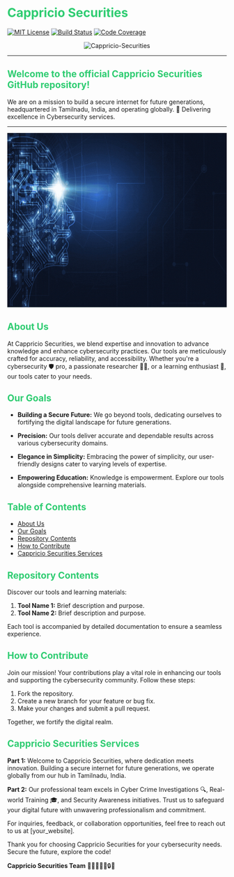 # <span style="color: #2ecc71;">Cappricio Securities</span>

[![MIT License](https://img.shields.io/badge/License-MIT-green.svg)](https://choosealicense.com/licenses/mit/)
[![Build Status](your_build_status_badge)](link_to_your_ci)
[![Code Coverage](your_code_coverage_badge)](link_to_coverage_report)

<p align="center">
  <img src="https://komarev.com/ghpvc/?username=Cappricio-Securities&label=Profile%20views&color=2ecc71&style=flat" alt="Cappricio-Securities" />
</p>

---

## <span style="color: #2ecc71;">Welcome to the official Cappricio Securities GitHub repository!</span>

We are on a mission to build a secure internet for future generations, headquartered in Tamilnadu, India, and operating globally. 🚀 Delivering excellence in Cybersecurity services.

---

<p align="center">
  <img src="CAPPRICIO SECURITIES (1).gif" width="800" height="400">
</p>

## <span style="color: #2ecc71;">About Us</span>

At Cappricio Securities, we blend expertise and innovation to advance knowledge and enhance cybersecurity practices. Our tools are meticulously crafted for accuracy, reliability, and accessibility. Whether you're a cybersecurity 🛡️ pro, a passionate researcher 🕵️‍♂️, or a learning enthusiast 📘, our tools cater to your needs.

## <span style="color: #2ecc71;">Our Goals</span>

- **Building a Secure Future:** We go beyond tools, dedicating ourselves to fortifying the digital landscape for future generations.

- **Precision:** Our tools deliver accurate and dependable results across various cybersecurity domains.

- **Elegance in Simplicity:** Embracing the power of simplicity, our user-friendly designs cater to varying levels of expertise.

- **Empowering Education:** Knowledge is empowerment. Explore our tools alongside comprehensive learning materials.

## <span style="color: #2ecc71;">Table of Contents</span>

- [About Us](#about-us)
- [Our Goals](#our-goals)
- [Repository Contents](#repository-contents)
- [How to Contribute](#how-to-contribute)
- [Cappricio Securities Services](#cappricio-securities-services)

## <span style="color: #2ecc71;">Repository Contents</span>

Discover our tools and learning materials:

1. **Tool Name 1:** Brief description and purpose.
2. **Tool Name 2:** Brief description and purpose.
   <!-- Add more tools as needed -->
Each tool is accompanied by detailed documentation to ensure a seamless experience.

## <span style="color: #2ecc71;">How to Contribute</span>

Join our mission! Your contributions play a vital role in enhancing our tools and supporting the cybersecurity community. Follow these steps:

1. Fork the repository.
2. Create a new branch for your feature or bug fix.
3. Make your changes and submit a pull request.

Together, we fortify the digital realm.

## <span style="color: #2ecc71;">Cappricio Securities Services</span>

**Part 1:**
Welcome to Cappricio Securities, where dedication meets innovation. Building a secure internet for future generations, we operate globally from our hub in Tamilnadu, India.

**Part 2:**
Our professional team excels in Cyber Crime Investigations 🔍, Real-world Training 🎓, and Security Awareness initiatives. Trust us to safeguard your digital future with unwavering professionalism and commitment.

For inquiries, feedback, or collaboration opportunities, feel free to reach out to us at [your_website].

Thank you for choosing Cappricio Securities for your cybersecurity needs. Secure the future, explore the code!

**Cappricio Securities Team** 💼🔐👨‍💻🌐🔒🔬
